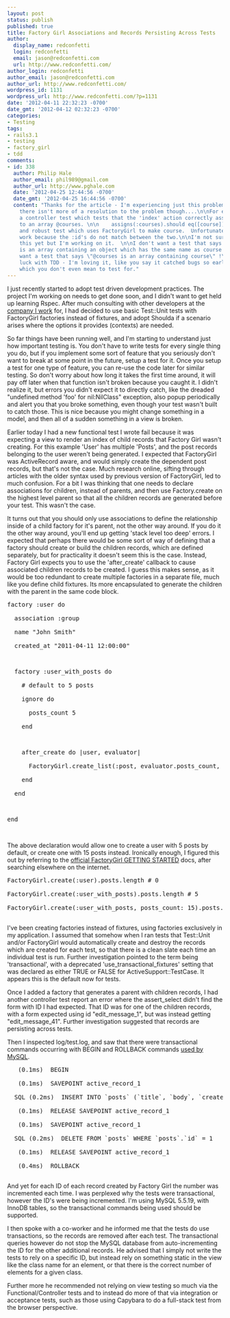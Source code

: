 ```yaml
---
layout: post
status: publish
published: true
title: Factory Girl Associations and Records Persisting Across Tests
author:
  display_name: redconfetti
  login: redconfetti
  email: jason@redconfetti.com
  url: http://www.redconfetti.com/
author_login: redconfetti
author_email: jason@redconfetti.com
author_url: http://www.redconfetti.com/
wordpress_id: 1131
wordpress_url: http://www.redconfetti.com/?p=1131
date: '2012-04-11 22:32:23 -0700'
date_gmt: '2012-04-12 02:32:23 -0700'
categories:
- Testing
tags:
- rails3.1
- testing
- factory_girl
- tdd
comments:
- id: 338
  author: Philip Hale
  author_email: phil989@gmail.com
  author_url: http://www.pghale.com
  date: '2012-04-25 12:44:56 -0700'
  date_gmt: '2012-04-25 16:44:56 -0700'
  content: "Thanks for the article - I'm experiencing just this problem.  It's a shame
    there isn't more of a resolution to the problem though....\n\nFor example. I have
    a controller test which tests that the 'index' action correctly assigns Course.all
    to an array @courses. \n\n    assigns(:courses).should eq([course])\n\nA simple
    and robust test which uses FactoryGirl to make course.  Unfortunately, it doesn't
    work because the :id's do not match between the two.\n\nI'm not sure how to fix
    this yet but I'm working on it.  \n\nI don't want a test that says \"@courses
    is an array containing an object which has the same name as course ...\"\n\nI
    want a test that says \"@courses is an array containing course\" !\n\nBest of
    luck with TDD - I'm loving it, like you say it catched bugs so early, some of
    which you don't even mean to test for."
---
```

<p>I just recently started to adopt test driven development practices. The project I'm working on needs to get done soon, and I didn't want to get held up learning Rspec. After much consulting with other developers at the <a href="http://www.kabam.com/" target="_blank">company I work</a> for, I had decided to use basic Test::Unit tests with FactoryGirl factories instead of fixtures, and adopt Shoulda if a scenario arises where the options it provides (contexts) are needed.</p>
<p>So far things have been running well, and I'm starting to understand just how important testing is. You don't have to write tests for every single thing you do, but if you implement some sort of feature that you seriously don't want to break at some point in the future, setup a test for it. Once you setup a test for one type of feature, you can re-use the code later for similar testing. So don't worry about how long it takes the first time around, it will pay off later when that function isn't broken because you caught it. I didn't realize it, but errors you didn't expect it to directly catch, like the dreaded "undefined method 'foo' for nil:NilClass" exception, also popup periodically and alert you that you broke something, even though your test wasn't built to catch those. This is nice because you might change something in a model, and then all of a sudden something in a view is broken.</p>
<p>Earlier today I had a new functional test I wrote fail because it was expecting a view to render an index of child records that Factory Girl wasn't creating. For this example 'User' has multiple 'Posts', and the post records belonging to the user weren't being generated. I expected that FactoryGirl was ActiveRecord aware, and would simply create the dependent post records, but that's not the case. Much research online, sifting through articles with the older syntax used by previous version of FactoryGirl, led to much confusion. For a bit I was thinking that one needs to declare associations for children, instead of parents, and then use Factory.create on the highest level parent so that all the children records are generated before your test. This wasn't the case.</p>
<p>It turns out that you should only use associations to define the relationship inside of a child factory for it's parent, not the other way around. If you do it the other way around, you'll end up getting 'stack level too deep' errors. I expected that perhaps there would be some sort of way of defining that a factory should create or build the children records, which are defined separately, but for practicality it doesn't seem this is the case. Instead, Factory Girl expects you to use the 'after_create' callback to cause associated children records to be created. I guess this makes sense, as it would be too redundant to create multiple factories in a separate file, much like you define child fixtures. Its more encapsulated to generate the children with the parent in the same code block.</p>
<pre class="brush:rails">
factory :user do<br />
  association :group<br />
  name "John Smith"<br />
  created_at "2011-04-11 12:00:00"</p>
<p>  factory :user_with_posts do<br />
    # default to 5 posts<br />
    ignore do<br />
      posts_count 5<br />
    end</p>
<p>    after_create do |user, evaluator|<br />
      FactoryGirl.create_list(:post, evaluator.posts_count, user: user)<br />
    end<br />
  end</p>
<p>end<br />
</pre></p>
<p>The above declaration would allow one to create a user with 5 posts by default, or create one with 15 posts instead. Ironically enough, I figured this out by referring to the <a href="https://github.com/thoughtbot/factory_girl/blob/master/GETTING_STARTED.md" target="_blank">official FactoryGirl GETTING STARTED</a> docs, after searching elsewhere on the internet.</p>
<pre class="brush:rails">
FactoryGirl.create(:user).posts.length # 0<br />
FactoryGirl.create(:user_with_posts).posts.length # 5<br />
FactoryGirl.create(:user_with_posts, posts_count: 15).posts.length # 15<br />
</pre></p>
<p>I've been creating factories instead of fixtures, using factories exclusively in my application. I assumed that somehow when I ran tests that Test::Unit and/or FactoryGirl would automatically create and destroy the records which are created for each test, so that there is a clean slate each time an individual test is run. Further investigation pointed to the term being 'transactional', with a deprecated 'use_transactional_fixtures' setting that was declared as either TRUE or FALSE for ActiveSupport::TestCase. It appears this is the default now for tests.</p>
<p>Once I added a factory that generates a parent with children records, I had another controller test report an error where the assert_select didn't find the form with ID I had expected. That ID was for one of the children records, with a form expected using id "edit_message_1", but was instead getting "edit_message_41". Further investigation suggested that records are persisting across tests.</p>
<p>Then I inspected log/test.log, and saw that there were transactional commands occurring with BEGIN and ROLLBACK commands <a href="http://dev.mysql.com/doc//refman/5.0/en/commit.html" target="_blank">used by MySQL</a>.</p>
<pre class="brush:shell">
   (0.1ms)  BEGIN<br />
   (0.1ms)  SAVEPOINT active_record_1<br />
  SQL (0.2ms)  INSERT INTO `posts` (`title`, `body`, `created_at`, `updated_at`) VALUES ('Foo', 'This is Foo', '2012-04-12 03:56:24', '2012-04-12 03:56:24')<br />
   (0.1ms)  RELEASE SAVEPOINT active_record_1<br />
   (0.1ms)  SAVEPOINT active_record_1<br />
  SQL (0.2ms)  DELETE FROM `posts` WHERE `posts`.`id` = 1<br />
   (0.1ms)  RELEASE SAVEPOINT active_record_1<br />
   (0.4ms)  ROLLBACK<br />
</pre></p>
<p>And yet for each ID of each record created by Factory Girl the number was incremented each time. I was perplexed why the tests were transactional, however the ID's were being incremented. I'm using MySQL 5.5.19, with InnoDB tables, so the transactional commands being used should be supported.</p>
<p>I then spoke with a co-worker and he informed me that the tests do use transactions, so the records are removed after each test. The transactional queries however do not stop the MySQL database from auto-incrementing the ID for the other additional records. He advised that I simply not write the tests to rely on a specific ID, but instead rely on something static in the view like the class name for an element, or that there is the correct number of elements for a given class.</p>
<p>Further more he recommended not relying on view testing so much via the Functional/Controller tests and to instead do more of that via integration or acceptance tests, such as those using Capybara to do a full-stack test from the browser perspective.</p>
